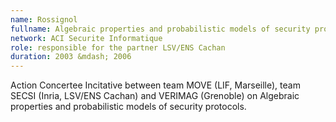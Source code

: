 ```yaml
---
name: Rossignol 
fullname: Algebraic properties and probabilistic models of security protocols
network: ACI Securite Informatique
role: responsible for the partner LSV/ENS Cachan 
duration: 2003 &mdash; 2006
---
```


Action Concertee Incitative between team MOVE (LIF, Marseille), team SECSI (Inria, LSV/ENS Cachan) and VERIMAG (Grenoble) on Algebraic properties and probabilistic models of security protocols.
